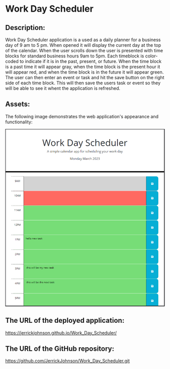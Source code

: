 # Work Day Scheduler

## Description:
Work Day Scheduler application is a used as a daily planner for a business day of 9 am to 5 pm. When
opened it will display the current day at the top of the calendar. When the user scrolls down the user is 
presented with time blocks for standard business hours 9am to 5pm. Each timeblock is color-coded to indicate if
it is in the past, present, or future. When the time block is a past time it will appear gray, when the time block 
is the present hour it will appear red, and when the time block is in the future it will appear green. The user can 
then enter an event or task and hit the save button on the right side of each time block. This will then save the 
users task or event so they will be able to see it whent the application is refreshed.  

## Assets:

The following image demonstrates the web application's appearance and functionality:

![Screenshot of Coding-Quiz](./assets/images/WorkDayCalpic.PNG)


## The URL of the deployed application:

https://jerrickjohnson.github.io/Work_Day_Scheduler/

## The URL of the GitHub repository:

https://github.com/JerrickJohnson/Work_Day_Scheduler.git